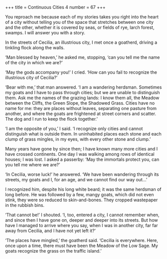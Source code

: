 +++
title = Continuous Cities 4
number = 67
+++

You reproach me because each of my stories takes you right into the heart of a city without telling you of the space that stretches between one city and the other, whether it is covered by seas, or fields of rye, larch forest, swamps. I will answer you with a story.

In the streets of Cecilia, an illustrious city, I met once a goatherd, driving a tinkling flock along the walls.

‘Man blessed by heaven,’ he asked me, stopping, ‘can you tell me the name of the city in which we are?’

‘May the gods accompany you!’ I cried. ‘How can you fail to recognize the illustrious city of Cecilia?’

‘Bear with me,’ that man answered. ‘I am a wandering herdsman. Sometimes my goats and I have to pass through cities; but we are unable to distinguish them. Ask me the names of the grazing lands: I know them all, the Meadow between the Cliffs, the Green Slope, the Shadowed Grass. Cities have no name for me: they are places without leaves, separating one pasture from another, and where the goats are frightened at street corners and scatter. The dog and I run to keep the flock together.’

‘I am the opposite of you,’ I said. ‘I recognize only cities and cannot distinguish what is outside them. In uninhabited places each stone and each clump of grass mingles, in my eyes, with every other stone and clump.’

Many years have gone by since then; I have known many more cities and I have crossed continents. One day I was walking among rows of identical houses; I was lost. I asked a passerby: ‘May the immortals protect you, can you tell me where we are?’

‘In Cecilia, worse luck!’ he answered. ‘We have been wandering through its streets, my goats and I, for an age, and we cannot find our way out…’

I recognized him, despite his long white beard; it was the same herdsman of long before. He was followed by a few, mangy goats, which did not even stink, they were so reduced to skin-and-bones. They cropped wastepaper in the rubbish bins.

‘That cannot be!’ I shouted. ‘I, too, entered a city, I cannot remember when, and since then I have gone on, deeper and deeper into its streets. But how have I managed to arrive where you say, when I was in another city, far far away from Cecilia, and I have not yet left it?’

‘The places have mingled,’ the goatherd said. ‘Cecilia is everywhere. Here, once upon a time, there must have been the Meadow of the Low Sage. My goats recognize the grass on the traffic island.’